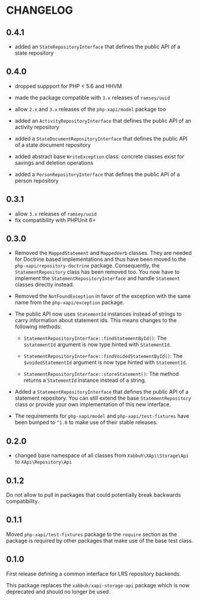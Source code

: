 CHANGELOG
=========

0.4.1
-----

* added an `StateRepositoryInterface` that defines the public API of
  a state repository

0.4.0
-----

* dropped suppport for PHP < 5.6 and HHVM

* made the package compatible with `3.x` releases of `ramsey/uuid`

* allow `2.x` and `3.x` releases of the `php-xapi/model` package too

* added an `ActivityRepositoryInterface` that defines the public API of
  an activity repository

* added a `StateDocumentRepositoryInterface` that defines the public API of
  a state document repository

* added abstract base `WriteException` class: concrete classes exist for savings and
  deletion operations

* added a `PersonRepositoryInterface` that defines the public API of
  a person repository

0.3.1
-----

* allow `3.x` releases of `ramsey/uuid`
* fix compatibility with PHPUnit 6+

0.3.0
-----

* Removed the `MappedStatement` and `MappedVerb` classes. They are needed
  for Doctrine based implementations and thus have been moved to the
  `php-xapi/repository-doctrine` package. Consequently, the `StatementRepository`
  class has been removed too. You now have to implement the `StatementRepositoryInterface`
  and handle `Statement` classes directly instead.

* Removed the `NotFoundException` in favor of the exception with the same
  name from the `php-xapi/exception` package.

* The public API now uses `StatementId` instances instead of strings to carry
  information about statement ids. This means changes to the following methods:

  * `StatementRepositoryInterface::findStatementById()`: The `$statementId`
    argument is now type hinted with `StatementId`.

  * `StatementRepositoryInterface::findVoidedStatementById()`: The `$voidedStatementId`
    argument is now type hinted with `StatementId`.

  * `StatementRepositoryInterface::storeStatement()`: The method returns a
    `StatementId` instance instead of a string.

* Added a `StatementRepositoryInterface` that defines the public API of a
  statement repository. You can still extend the base `StatementRepository`
  class or provide your own implementation of this new interface.

* The requirements for `php-xapi/model` and `php-xapi/test-fixtures` have
  been bumped to `^1.0` to make use of their stable releases.

0.2.0
-----

* changed base namespace of all classes from `Xabbuh\XApi\Storage\Api` to
  `XApi\Repository\Api`

0.1.2
-----

Do not allow to pull in packages that could potentially break backwards
compatibility.

0.1.1
-----

Moved `php-xapi/test-fixtures` package to the `require` section as the package
is required by other packages that make use of the base test class.

0.1.0
-----

First release defining a common interface for LRS repository backends.

This package replaces the `xabbuh/xapi-storage-api` package which is now
deprecated and should no longer be used.

